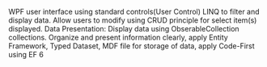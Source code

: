 WPF user interface using standard controls(User Control)
 LINQ to filter and display data. Allow users to modify using CRUD principle for select item(s) displayed.
Data Presentation: Display data using ObserableCollection<T> collections. 
Organize and present information clearly, apply Entity Framework, Typed Dataset, MDF file for storage of data, apply Code-First using EF 6
